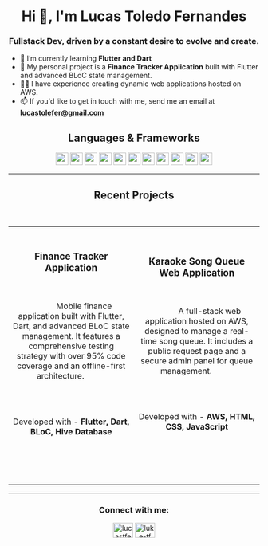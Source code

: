 <h1 align="center">Hi 👋, I'm Lucas Toledo Fernandes</h1>
<h3 align="center">Fullstack Dev, driven by a constant desire to evolve and create.</h3>

- 🌱 I’m currently learning **Flutter and Dart**
- 🔭 My personal project is a **Finance Tracker Application** built with Flutter and advanced BLoC state management.
- 👨‍💻 I have experience creating dynamic web applications hosted on AWS.
- 📫 If you'd like to get in touch with me, send me an email at **lucastolefer@gmail.com**

<h2 align="center">Languages & Frameworks</h2>
<p align="center">
<img src="https://img.shields.io/badge/Java-ED8B00?style=for-the-badge&logo=openjdk&logoColor=white" height=25>
<img src="https://img.shields.io/badge/python-3670A0?style=for-the-badge&logo=python&logoColor=ffdd54" height=25>
<img src="https://img.shields.io/badge/dart-3670A0?style=for-the-badge&logo=dart&logoColor=white" height=25>
<img src="https://img.shields.io/badge/javascript-F7DF1E?style=for-the-badge&logo=javascript&logoColor=black" height=25>
<img src="https://img.shields.io/badge/html5-%23E34F26.svg?style=for-the-badge&logo=html5&logoColor=white" height=25>
<img src="https://img.shields.io/badge/flutter-02569B?style=for-the-badge&logo=flutter&logoColor=white" height=25>
<img src="https://img.shields.io/badge/Quarkus-464850?style=for-the-badge&logo=Quarkus&logoColor=white" height=25>
<img src="https://img.shields.io/badge/Spring%20Boot-6DB33F?style=for-the-badge&logo=spring-boot&logoColor=white" height=25>
<img src="https://img.shields.io/badge/Flask-000000?style=for-the-badge&logo=flask&logoColor=white" height=25>
<img src="https://img.shields.io/badge/FastAPI-009688?style=for-the-badge&logo=fastapi&logoColor=white" height=25>
<img src="https://img.shields.io/badge/Django-092E20?style=for-the-badge&logo=django&logoColor=green" height=25>
</p>

---

<h2 align="center">Recent Projects</h2>

<div align="center">
  <table>
    <tr>
      <td width="50%">
          <h3 align="center">Finance Tracker Application</h3>
          <p align="center">
            Mobile finance application built with Flutter, Dart, and advanced BLoC state management. It features a comprehensive testing strategy with over 95% code coverage and an offline-first architecture.
          </p>
          <br>
          <p align="center"> Developed with - <strong> Flutter, Dart, BLoC, Hive Database</strong><p>
          <br>
          </p>
        </td>
        <td width="50%">
          <h3 align="center">Karaoke Song Queue Web Application</h3>
          <p align="center">
            A full-stack web application hosted on AWS, designed to manage a real-time song queue. It includes a public request page and a secure admin panel for queue management.
          </p>
          <br>
          <p align="center"> Developed with - <strong> AWS, HTML, CSS, JavaScript</strong><p>
          <br>
          </p>
        </td>
    </tr>
  </table>
</div>

---

<h3 align="center">Connect with me:</h3>
<p align="center">
<a href="https://www.linkedin.com/in/lucastfernandes" target="blank"><img align="center" src="https://raw.githubusercontent.com/rahuldkjain/github-profile-readme-generator/master/src/images/icons/Social/linked-in-alt.svg" alt="lucastfernandes" height="30" width="40" /></a>
<a href="https://github.com/luke-tf" target="blank"><img align="center" src="https://raw.githubusercontent.com/rahuldkjain/github-profile-readme-generator/master/src/images/icons/Social/github.svg" alt="luke-tf" height="30" width="40" /></a>
</p>
